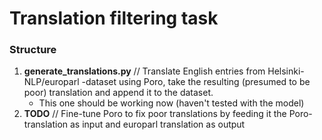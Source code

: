 # Translation filtering task

### Structure

1. **generate_translations.py** // Translate English entries from Helsinki-NLP/europarl -dataset using Poro, take the 
resulting (presumed to be poor) translation and append it to the dataset.
    - This one should be working now (haven't tested with the model)
2. **TODO** // Fine-tune Poro to fix poor translations by feeding it the Poro-translation as input
and europarl translation as output


